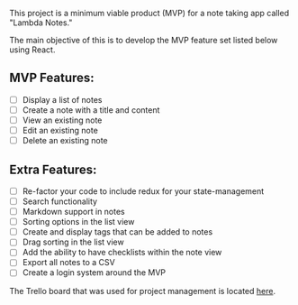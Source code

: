 This project is a minimum viable product (MVP) for a note taking app called "Lambda Notes."

The main objective of this is to develop the MVP feature set listed below using React.

## MVP Features:

- [ ] Display a list of notes
- [ ] Create a note with a title and content
- [ ] View an existing note
- [ ] Edit an existing note
- [ ] Delete an existing note

## Extra Features:

- [ ] Re-factor your code to include redux for your state-management
- [ ] Search functionality
- [ ] Markdown support in notes
- [ ] Sorting options in the list view
- [ ] Create and display tags that can be added to notes
- [ ] Drag sorting in the list view
- [ ] Add the ability to have checklists within the note view
- [ ] Export all notes to a CSV
- [ ] Create a login system around the MVP

The Trello board that was used for project management is located [here](https://trello.com/b/HgRXCDRL/lambda-notes-colin-dismuke).